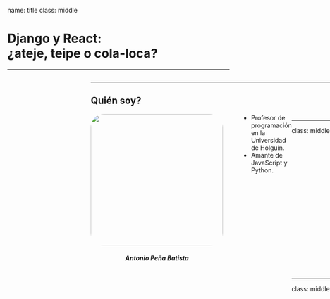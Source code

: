 name: title
class: middle

# Django y React:<br> ¿ateje, teipe o cola-loca?

<hr/>

<div style="display: flex;grid-auto-flow: column;align-items: center;">
    <img 
        style="width:95px;border-radius:50%;opacity: 0.8;margin-right: 15px;" 
        src="images/pyPizza.jpg"/>
    <h2 style="margin:0px;">Python Pizza Holguín</h2>
<div>

---

## Quién soy?

<div style="display:flex">
    <div>
        <img class="shadow" src="images/I.jpg" style="width:300px;border-radius:10%">
        <h5 style="text-align:center">Antonio Peña Batista</h5> 
    </div>
    <ul style="margin:0px 0px 0px 40px">
        <li>
            Profesor de programación en la Universidad de Holguín.
        </li>
        <li>
            Amante de JavaScript y Python.
        </li>
    </ul>
<div>

---

class: middle

<div style="display:grid;grid-template-columns:2fr 1fr 2fr;justify-items:center; align-items:center">
    <img style="width:300px" src="images/django_logo.png">
    <p style="font-size:5rem;margin:0px;position:relative;top:-20px">
        +
    </p>
    <div style="display:flex; flex-direction:column; align-items:center">
    <img style="width:200px" src="data:image/svg+xml;base64,PHN2ZyB4bWxucz0iaHR0cDovL3d3dy53My5vcmcvMjAwMC9zdmciIHZpZXdCb3g9Ii0xMS41IC0xMC4yMzE3NCAyMyAyMC40NjM0OCI+CiAgPHRpdGxlPlJlYWN0IExvZ288L3RpdGxlPgogIDxjaXJjbGUgY3g9IjAiIGN5PSIwIiByPSIyLjA1IiBmaWxsPSIjNjFkYWZiIi8+CiAgPGcgc3Ryb2tlPSIjNjFkYWZiIiBzdHJva2Utd2lkdGg9IjEiIGZpbGw9Im5vbmUiPgogICAgPGVsbGlwc2Ugcng9IjExIiByeT0iNC4yIi8+CiAgICA8ZWxsaXBzZSByeD0iMTEiIHJ5PSI0LjIiIHRyYW5zZm9ybT0icm90YXRlKDYwKSIvPgogICAgPGVsbGlwc2Ugcng9IjExIiByeT0iNC4yIiB0cmFuc2Zvcm09InJvdGF0ZSgxMjApIi8+CiAgPC9nPgo8L3N2Zz4K"/>
    <span style="font-size:3rem">React</span> 
    </div>
</div>

---

class: middle

<div style="display:grid;grid-template-columns:2fr 1fr 2fr;justify-items:center; align-items:center">
    <img style="width:300px" src="images/django_logo.png">
    <p style="font-size:5rem;margin:0px;position:relative;top:-20px">
        +
    </p>
    <div style="display:flex; flex-direction:column; align-items:center; position: relative; top:30px">
    <img style="width:150px" src="data:image/svg+xml;base64,PHN2ZyB4bWxucz0iaHR0cDovL3d3dy53My5vcmcvMjAwMC9zdmciIHZpZXdCb3g9Ii0xMS41IC0xMC4yMzE3NCAyMyAyMC40NjM0OCI+CiAgPHRpdGxlPlJlYWN0IExvZ288L3RpdGxlPgogIDxjaXJjbGUgY3g9IjAiIGN5PSIwIiByPSIyLjA1IiBmaWxsPSIjNjFkYWZiIi8+CiAgPGcgc3Ryb2tlPSIjNjFkYWZiIiBzdHJva2Utd2lkdGg9IjEiIGZpbGw9Im5vbmUiPgogICAgPGVsbGlwc2Ugcng9IjExIiByeT0iNC4yIi8+CiAgICA8ZWxsaXBzZSByeD0iMTEiIHJ5PSI0LjIiIHRyYW5zZm9ybT0icm90YXRlKDYwKSIvPgogICAgPGVsbGlwc2Ugcng9IjExIiByeT0iNC4yIiB0cmFuc2Zvcm09InJvdGF0ZSgxMjApIi8+CiAgPC9nPgo8L3N2Zz4K"/>
    <span style="font-size:2rem">React</span> 
    <div style="margin:50px;display:flex;flex-direction:column;align-items:center"> 
        <img style="width:150px;" src="images/webpack.svg">
        <span style="font-size:2rem">Webpack</span> 
    <div>
    </div>
</div>
---

class: middle

<div style="display:grid;grid-template-columns:2fr 1fr 2fr;justify-items:center; align-items:center">
    <img style="width:300px" src="images/django_logo.png">
    <p style="font-size:5rem;margin:0px;position:relative;top:-20px">
        +
    </p>
    <div style="display:flex; flex-direction:column; align-items:center; position: relative; top:30px">
    <img style="width:150px" src="data:image/svg+xml;base64,PHN2ZyB4bWxucz0iaHR0cDovL3d3dy53My5vcmcvMjAwMC9zdmciIHZpZXdCb3g9Ii0xMS41IC0xMC4yMzE3NCAyMyAyMC40NjM0OCI+CiAgPHRpdGxlPlJlYWN0IExvZ288L3RpdGxlPgogIDxjaXJjbGUgY3g9IjAiIGN5PSIwIiByPSIyLjA1IiBmaWxsPSIjNjFkYWZiIi8+CiAgPGcgc3Ryb2tlPSIjNjFkYWZiIiBzdHJva2Utd2lkdGg9IjEiIGZpbGw9Im5vbmUiPgogICAgPGVsbGlwc2Ugcng9IjExIiByeT0iNC4yIi8+CiAgICA8ZWxsaXBzZSByeD0iMTEiIHJ5PSI0LjIiIHRyYW5zZm9ybT0icm90YXRlKDYwKSIvPgogICAgPGVsbGlwc2Ugcng9IjExIiByeT0iNC4yIiB0cmFuc2Zvcm09InJvdGF0ZSgxMjApIi8+CiAgPC9nPgo8L3N2Zz4K"/>
    <span style="font-size:2rem">React</span> 
    <div style="margin-top:20px;display:flex;flex-direction:column;align-items:center"> 
        <img style="width:150px;" src="images/webpack.svg">
        <span style="font-size:2rem">Webpack</span> 
    <div>
    <img style="width:200px;margin-top:50px" src="images/babel.svg">
    </div>
</div>

---

class: middle

<h1>
    ¿Qué opciones tengo para <b style="color:var(--primary-color)">pegar</b> estas dos herramientas?
</h1>

---

## Opción #1

.center[![ateje1](images/ateje1.jpg)]
.center[El .red[ateje!]]

---

## API REST

<div style="display:grid;grid-auto-flow:column;justify-items:center; align-items:center">
    <img style="width:350px" src="images/django_rest.png">
    <p style="font-size:5rem; opacity: 0">
        +
    </p>
    <div style="display:flex; flex-direction:column; align-items:center; opacity: 0">
        <img  style="width:300px" src="images/cra.svg"/>
        Create React App
    </div>
</div>

---

## API REST + SPA

<div style="display:grid;grid-auto-flow:column;justify-items:center; align-items:center">
    <img style="width:350px" src="images/django_rest.png">
    <p style="font-size:5rem">
        +
    </p>
    <div style="display:flex; flex-direction:column; align-items:center">
        <img style="width:300px" src="images/cra.svg"/>
        Create React App
    </div>
</div>

---

class: middle center

## 📣 Atención!!!

### ¡No olvides configurar el Intercambio de Recursos de Origen Cruzado([CORS](https://developer.mozilla.org/es/docs/Web/HTTP/Access_control_CORS)) en tú servidor!

---

[django-cors-headers](https://github.com/adamchainz/django-cors-headers)

```python
    # settings.py
    
    INSTALLED_APP = [
        ...
        'corsheaders',
    ]

    MIDDLEWARE = [
        ...
        'corsheaders.middleware.CorsMiddleware',
    ]

    # 📢 Solo en modo DEV
    CORS_ORIGIN_ALLOW_ALL = True

```

---

## Problemas con el "Ateje"

---

## Problemas con el "Ateje"

.box[😥 El modelo de negocio puede no admitir una SPA <img style="width:50px; position:relative;top: 12px;" src="images/cra.svg"/>]

---

## Opción #2

.center[![tape](images/tape.webp)]
.center[El .red[teipe!]]

---

class: middle center

<img style="width:550px;padding:20px" src="images/big-webpack.svg">

---

class: middle center

<img style="width:550px;padding:20px" src="images/big-webpack.svg">

<h2 style="margin:0px"> Pero configurandolo desde 0 😎</h2>

---

```javascript
    // webpack.config.js

    const webpack = require("webpack");
    const path = require("path");

    module.exports = (env) => {
        return {
            entry: {
                index: "./src/index.js",
            },
            output: {
                path: path.resolve("./dist"),
                filename: "bundle.js",
            },
        };
    };
```

---

```HTML+Django
    {% raw %}
    <!-- template.html -->

    <!-- {% load static i18n %} -->
    <!DOCTYPE html>
    <html lang="en">
        <head>
            <meta charset="UTF-8" />
            <title>Hola mundo</title>
        </head>
        <body>
            ....
            <script src="{% static 'bundle.js' %}"></script>
        </body>
    </html>
    {% endraw %}>
```

---

## Problemas con el "Teipe"

---

## Problemas con el "Teipe"

### En modo desarrollo

---

## Problemas con el "Teipe"

### En modo desarrollo

<img src="images/network.png">

---

## Problemas con el "Teipe"

### En modo desarrollo

<img src="images/network.png">

### En modo producción

---

## Problemas con el "Teipe"

### En modo desarrollo

<img src="images/network.png">

### En modo producción

### 💥💥💥

---

## Opción #3

<img style="width:600px;position:relative;top:-20px;left:150px" src="images/cola-loka.jpg">

---

class: middle center

<a style="font-size:2.5rem" href="https://github.com/jazzband/django-webpack-loader">django-webpack-loader</a>

---

```javascript
    // webpack.config.js

    var path = require("path");
    var webpack = require("webpack");
    var BundleTracker = require("webpack-bundle-tracker");

    module.exports = {
        entry: "./index.js",
        output: {
            path: path.resolve("./bundles/"),
            filename: "[name]-[hash].js",
        },

        plugins: [new BundleTracker({ filename: "./webpack-stats.json" })],
    };
```

---

```python
    # settings.py

    INSTALLED_APP = [
        ...
        'webpack_loader',
    ]

```

---

```HTML+Django
    {% raw %}
    <!-- template.html -->
    {% load render_bundle from webpack_loader %}
    <html>
        <head>
            {% render_bundle 'main' 'css' %}
        </head>
        <body>
            ....
            {% render_bundle 'main' 'js' %}
        </body>
    </head>
    {% endraw %}
```

---
# Alternativas

- [Django Manifest Loader](https://github.com/shonin/django-manifest-loader)

---

layout: false

## ¿Dónde me puedes encontrar?

|         |                                                        |
| ------- | ------------------------------------------------------ |
| Twitter | [@apenab1995](https://twitter.com/apenab1995)          |
| GitHub  | [github.com/apenab1995](https://github.com/apenab1995) |
| Email   | [apenab1995@gmail.com](mailto:apenab1995@gmail.com)    |

---

template: title
